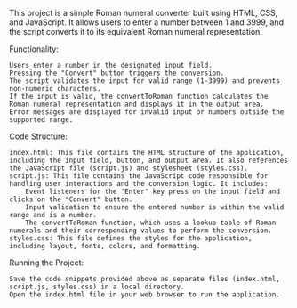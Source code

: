 This project is a simple Roman numeral converter built using HTML, CSS, and JavaScript. It allows users to enter a number between 1 and 3999, and the script converts it to its equivalent Roman numeral representation.

Functionality:

    Users enter a number in the designated input field.
    Pressing the "Convert" button triggers the conversion.
    The script validates the input for valid range (1-3999) and prevents non-numeric characters.
    If the input is valid, the convertToRoman function calculates the Roman numeral representation and displays it in the output area.
    Error messages are displayed for invalid input or numbers outside the supported range.

Code Structure:

    index.html: This file contains the HTML structure of the application, including the input field, button, and output area. It also references the JavaScript file (script.js) and stylesheet (styles.css).
    script.js: This file contains the JavaScript code responsible for handling user interactions and the conversion logic. It includes:
        Event listeners for the "Enter" key press on the input field and clicks on the "Convert" button.
        Input validation to ensure the entered number is within the valid range and is a number.
        The convertToRoman function, which uses a lookup table of Roman numerals and their corresponding values to perform the conversion.
    styles.css: This file defines the styles for the application, including layout, fonts, colors, and formatting.

Running the Project:

    Save the code snippets provided above as separate files (index.html, script.js, styles.css) in a local directory.
    Open the index.html file in your web browser to run the application.
